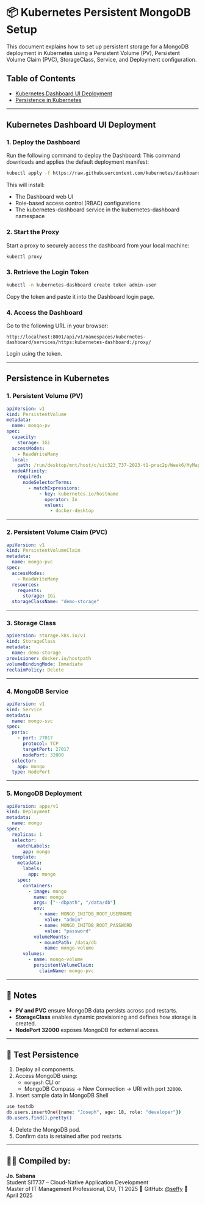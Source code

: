 # 📦 Kubernetes Persistent MongoDB Setup

This document explains how to set up persistent storage for a MongoDB deployment in Kubernetes using a Persistent Volume (PV), Persistent Volume Claim (PVC), StorageClass, Service, and Deployment configuration.


## Table of Contents

- [Kubernetes Dashboard UI Deployment](#Kubernetes-Dashboard-UI-Deployment)
- [Persistence in Kubernetes](#Persistence-in-Kubernetes)

--- 

## Kubernetes Dashboard UI Deployment
### 1. Deploy the Dashboard
Run the following command to deploy the Dashboard:
This command downloads and applies the default deployment manifest:

```bash
kubectl apply -f https://raw.githubusercontent.com/kubernetes/dashboard/v2.7.0/aio/deploy/recommended.yaml
```

This will install:
- The Dashboard web UI
- Role-based access control (RBAC) configurations
- The kubernetes-dashboard service in the kubernetes-dashboard namespace


###  2. Start the Proxy
Start a proxy to securely access the dashboard from your local machine:

```bash
kubectl proxy
```


### 3. Retrieve the Login Token

```bash
kubectl -n kubernetes-dashboard create token admin-user
```
Copy the token and paste it into the Dashboard login page.


### 4. Access the Dashboard
Go to the following URL in your browser:

```
http://localhost:8001/api/v1/namespaces/kubernetes-dashboard/services/https:kubernetes-dashboard:/proxy/
```

Login using the token.

---

## Persistence in Kubernetes
### 1. Persistent Volume (PV)

```yaml
apiVersion: v1
kind: PersistentVolume
metadata:
  name: mongo-pv
spec:
  capacity:
    storage: 1Gi
  accessModes:
    - ReadWriteMany
  local:
    path: /run/desktop/mnt/host/c/sit323_737-2023-t1-prac2p/Week6/MyMappedFolder
  nodeAffinity:
    required:
      nodeSelectorTerms:
        - matchExpressions:
            - key: kubernetes.io/hostname
              operator: In
              values:
                - docker-desktop
```

---

### 2. Persistent Volume Claim (PVC)

```yaml
apiVersion: v1
kind: PersistentVolumeClaim
metadata:
  name: mongo-pvc
spec:
  accessModes:
    - ReadWriteMany
  resources:
    requests:
      storage: 1Gi
  storageClassName: "demo-storage"
```

---

### 3. Storage Class

```yaml
apiVersion: storage.k8s.io/v1
kind: StorageClass
metadata:
  name: demo-storage
provisioner: docker.io/hostpath
volumeBindingMode: Immediate
reclaimPolicy: Delete
```

---

### 4. MongoDB Service

```yaml
apiVersion: v1
kind: Service
metadata:
  name: mongo-svc
spec:
  ports:
    - port: 27017
      protocol: TCP
      targetPort: 27017
      nodePort: 32000
  selector:
    app: mongo
  type: NodePort
```

---

### 5. MongoDB Deployment

```yaml
apiVersion: apps/v1
kind: Deployment
metadata:
  name: mongo
spec:
  replicas: 1
  selector:
    matchLabels:
      app: mongo
  template:
    metadata:
      labels:
        app: mongo
    spec:
      containers:
        - image: mongo
          name: mongo
          args: ["--dbpath", "/data/db"]
          env:
            - name: MONGO_INITDB_ROOT_USERNAME
              value: "admin"
            - name: MONGO_INITDB_ROOT_PASSWORD
              value: "password"
          volumeMounts:
            - mountPath: /data/db
              name: mongo-volume
      volumes:
        - name: mongo-volume
          persistentVolumeClaim:
            claimName: mongo-pvc
```

---

## 🔧 Notes

- **PV and PVC** ensure MongoDB data persists across pod restarts.
- **StorageClass** enables dynamic provisioning and defines how storage is created.
- **NodePort 32000** exposes MongoDB for external access.

---

## 🧪 Test Persistence

1. Deploy all components.
2. Access MongoDB using:
   - `mongosh` CLI or
   - MongoDB Compass → New Connection → URI with port `32000`.
3. Insert sample data in MongoDB Shell

```bash
use testdb
db.users.insertOne({name: "Joseph", age: 18, role: "developer"})
db.users.find().pretty()
```

4. Delete the MongoDB pod.
5. Confirm data is retained after pod restarts.




---
## 👨‍💻 Compiled by:

**Jo. Sabana**  
Student 
SIT737 – Cloud-Native Application Development  
Master of IT Management Professional, DU, T1 2025
🔗 GitHub: [@seffy](https://github.com/seffy)
📅 April 2025